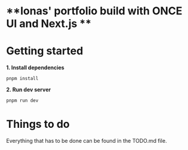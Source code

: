 # **Ionas' portfolio build with ONCE UI and Next.js **

# **Getting started**

**1. Install dependencies**
```
pnpm install
```

**2. Run dev server**
```
pnpm run dev
```


# **Things to do**
Everything that has to be done can be found in the TODO.md file.